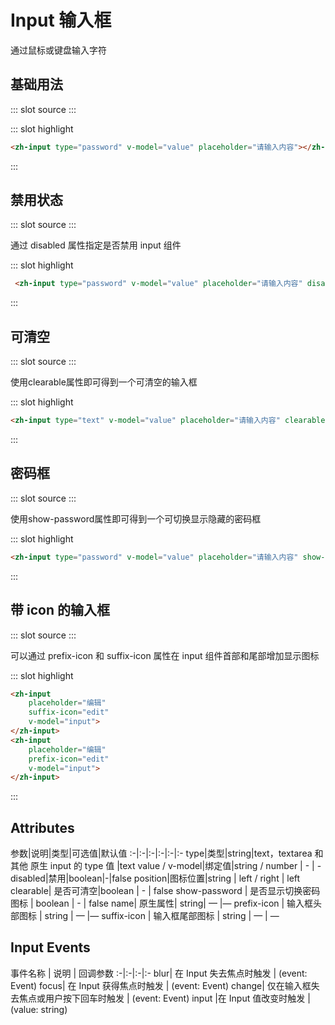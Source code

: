 # Input 输入框
通过鼠标或键盘输入字符
## 基础用法
<demo-block>
::: slot source
<input-test1></input-test1>
:::

::: slot highlight
```html
<zh-input type="password" v-model="value" placeholder="请输入内容"></zh-input>
```
:::
</demo-block>


## 禁用状态

<demo-block>
::: slot source
<input-test2></input-test2>
:::

通过 disabled 属性指定是否禁用 input 组件

::: slot highlight
```html
 <zh-input type="password" v-model="value" placeholder="请输入内容" disabled></zh-input>
```
:::
</demo-block>



## 可清空

<demo-block>
::: slot source
<input-test3></input-test3>
:::

使用clearable属性即可得到一个可清空的输入框

::: slot highlight
```html
<zh-input type="text" v-model="value" placeholder="请输入内容" clearable></zh-input>
```
:::
</demo-block>


## 密码框
<demo-block>
::: slot source
<input-test4></input-test4>
:::

使用show-password属性即可得到一个可切换显示隐藏的密码框

::: slot highlight
```html
<zh-input type="password" v-model="value" placeholder="请输入内容" show-password></zh-input>
```
:::
</demo-block>

## 带 icon 的输入框
<demo-block>
::: slot source
<input-test5></input-test5>
:::

可以通过 prefix-icon 和 suffix-icon 属性在 input 组件首部和尾部增加显示图标

::: slot highlight
```html
<zh-input
    placeholder="编辑"
    suffix-icon="edit"
    v-model="input">
</zh-input>
<zh-input
    placeholder="编辑"
    prefix-icon="edit"
    v-model="input">
</zh-input>
```
:::
</demo-block>



## Attributes
参数|说明|类型|可选值|默认值
:-|:-|:-|:-|:-|:-
type|类型|string|text，textarea 和其他 原生 input 的 type 值 |text
value / v-model|绑定值|string / number | - | -
disabled|禁用|boolean|-|false
position|图标位置|string | left / right | left
clearable| 是否可清空|boolean | - | false
show-password | 是否显示切换密码图标 | boolean | - | false
name|	原生属性|	string|	—	|—
prefix-icon	 | 输入框头部图标 |	string | —	|—
suffix-icon |	输入框尾部图标 |	string | — | —

## Input Events
事件名称 | 	说明	| 回调参数
:-|:-|:-|:-
blur|	在 Input 失去焦点时触发 |	(event: Event)
focus|	在 Input 获得焦点时触发	 | (event: Event)
change|	仅在输入框失去焦点或用户按下回车时触发	|  (event: Event)
input	|在 Input 值改变时触发 |	(value: string)

